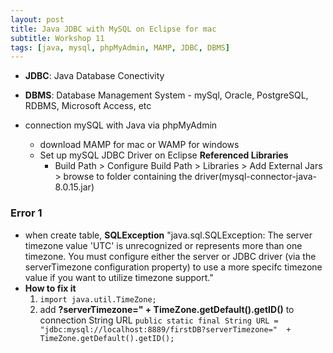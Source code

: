 ```yaml
---
layout: post
title: Java JDBC with MySQL on Eclipse for mac
subtitle: Workshop 11
tags: [java, mysql, phpMyAdmin, MAMP, JDBC, DBMS]
---
```

- **JDBC**: Java Database Conectivity
- **DBMS**: Database Management System - mySql, Oracle, PostgreSQL, RDBMS, Microsoft Access, etc

- connection mySQL with Java via phpMyAdmin
    - download MAMP for mac or WAMP for windows
    - Set up mySQL JDBC Driver on Eclipse **Referenced Libraries**
        - Build Path > Configure Build Path > Libraries > Add External Jars > browse to folder containing the driver(mysql-connector-java-8.0.15.jar)

### Error 1
- when create table,  **SQLException** "java.sql.SQLException: The server timezone value 'UTC' is unrecognized or represents more than one timezone. You must configure either the server or JDBC driver (via the serverTimezone configuration property) to use a more specifc timezone value if you want to utilize timezone support."
- **How to fix it**
    1. `import java.util.TimeZone;`
    2. add **?serverTimezone="  + TimeZone.getDefault().getID()** to connection String URL
    `public static final String URL = "jdbc:mysql://localhost:8889/firstDB?serverTimezone="  + TimeZone.getDefault().getID();`
